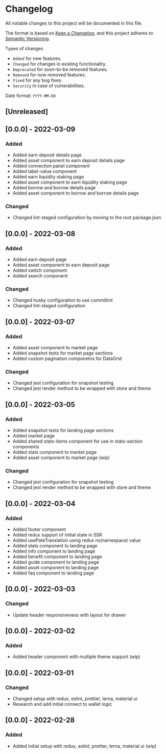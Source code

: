 # Changelog

All notable changes to this project will be documented in this file.

The format is based on [Keep a Changelog](https://keepachangelog.com/en/1.0.0/),
and this project adheres to [Semantic Versioning](https://semver.org/spec/v2.0.0.html).

Types of changes

- `Added` for new features.
- `Changed` for changes in existing functionality.
- `Deprecated` for soon-to-be removed features.
- `Removed` for now removed features.
- `Fixed` for any bug fixes.
- `Security` in case of vulnerabilities.

Date format: `YYYY-MM-DD`

## [Unreleased]

## [0.0.0] - 2022-03-09

### Added

- Added earn deposit details page
- Added asset component to earn deposit details page
- Added connection panel component
- Added label-value component
- Added earn liquidity staking page
- Added asset component to earn liquidity staking page
- Added borrow and borrow details page
- Added asset component to borrow and borrow details page

### Changed

- Changed lint-staged configuration by moving to the root package.json

## [0.0.0] - 2022-03-08

### Added

- Added earn deposit page
- Added asset component to earn deposit page
- Added switch component
- Added search component

### Changed

- Changed husky configuration to use commitlint
- Changed lint-staged configuration

## [0.0.0] - 2022-03-07

### Added

- Added asset component to market page
- Added snapshot tests for market page sections
- Added custom pagination componetns for DataGrid

### Changed

- Changed jest configuration for snapshot testing
- Changed jest render method to be wrapped with store and theme

## [0.0.0] - 2022-03-05

### Added

- Added snapshot tests for landing page sections
- Added market page
- Added shared stats-items component for use in stats-section components
- Added stats component to market page
- Added asset component to market page (wip)

### Changed

- Changed jest configuration for snapshot testing
- Changed jest render method to be wrapped with store and theme

## [0.0.0] - 2022-03-04

### Added

- Added footer component
- Added redux support of initial state in SSR
- Added usePateTranslation using redux ns(namespace) value
- Added stats component to landing page
- Added info component to landing page
- Added benefit component to landing page
- Added guide component to landing page
- Added asset component to landing page
- Added faq component to landing page

## [0.0.0] - 2022-03-03

### Changed

- Update header responsiveness with layout for drawer

## [0.0.0] - 2022-03-02

### Added

- Added header component with multiple theme support (wip)

## [0.0.0] - 2022-03-01

### Changed

- Changed setup with redux, eslint, prettier, lerna, material ui
- Research and add initial connect to wallet logic

## [0.0.0] - 2022-02-28

### Added

- Added initial setup with redux, eslint, prettier, lerna, material ui (wip)
